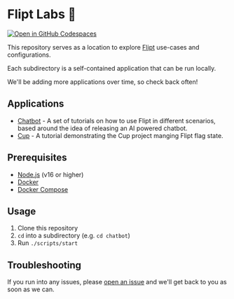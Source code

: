 # Flipt Labs 🧪

[![Open in GitHub Codespaces](https://github.com/codespaces/badge.svg)](https://codespaces.new/flipt-io/labs?skip_quickstart=true)

This repository serves as a location to explore [Flipt](https://www.flipt.io) use-cases and configurations.

Each subdirectory is a self-contained application that can be run locally.

We'll be adding more applications over time, so check back often!

## Applications

- [Chatbot](./chatbot/README.md) - A set of tutorials on how to use Flipt in different scenarios, based around the idea of releasing an AI powered chatbot.
- [Cup](./cup/README.md) - A tutorial demonstrating the Cup project manging Flipt flag state.

## Prerequisites

- [Node.js](https://nodejs.org/en/download/) (v16 or higher)
- [Docker](https://docs.docker.com/get-docker/)
- [Docker Compose](https://docs.docker.com/compose/install/)

## Usage

1. Clone this repository
1. `cd` into a subdirectory (e.g. `cd chatbot`)
1. Run `./scripts/start`

## Troubleshooting

If you run into any issues, please [open an issue](https://github.com/flipt-io/labs/issues/new) and we'll get back to you as soon as we can.
